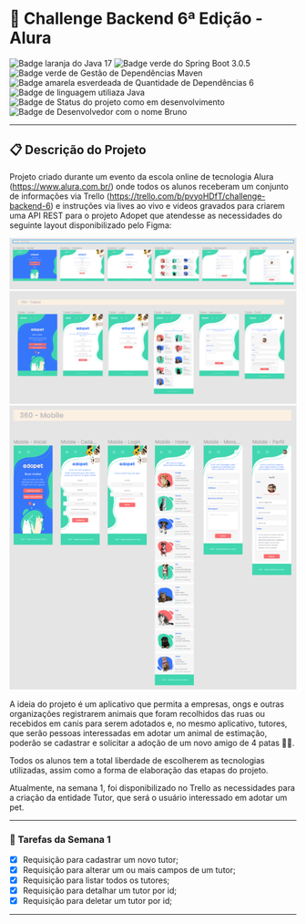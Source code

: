 # 🎯 Challenge Backend 6ª Edição - Alura

![Badge laranja do Java 17](https://img.shields.io/badge/Java-17-orange)
![Badge verde do Spring Boot 3.0.5](https://img.shields.io/badge/Spring%20Boot-3.0.5-green)
![Badge verde de Gestão de Dependências Maven](https://img.shields.io/badge/Gestão%20De%20Dependências-Maven-green)
![Badge amarela esverdeada de Quantidade de Dependências 6](https://img.shields.io/badge/Depend%C3%AAncias-6-yellowgreen)
![Badge de linguagem utiliaza Java](https://img.shields.io/badge/Linguagem-JAVA-yellow)
![Badge de Status do projeto como em desenvolvimento](https://img.shields.io/badge/Status-Em%20Desenvolvimento-yellowgreen)
![Badge de Desenvolvedor com o nome Bruno](https://img.shields.io/badge/Desenvolvedor-Bruno-green)

---

## 📋 Descrição do Projeto

Projeto criado durante um evento da escola online de tecnologia Alura (<a>https://www.alura.com.br/</a>) 
onde todos os alunos receberam um conjunto de informações via Trello (<a>https://trello.com/b/pvyoHDfT/challenge-backend-6</a>) e 
instruções via lives ao vivo e videos gravados para criarem uma API REST para o projeto
Adopet que atendesse as necessidades do seguinte layout disponibilizado
pelo Figma:

![img_1.png](img_1.png)
![img_2.png](img_2.png)
![img_3.png](img_3.png)

A ideia do projeto é um aplicativo que permita a empresas, ongs e outras
organizações registrarem animais que foram recolhidos das ruas ou 
recebidos em canis para serem adotados e, no mesmo aplicativo, tutores,
que serão pessoas interessadas em adotar um animal de estimação, poderão
se cadastrar e solicitar a adoção de um novo amigo de 4 patas 🐶🐱.

Todos os alunos tem a total liberdade de escolherem as tecnologias
utilizadas, assim como a forma de elaboração das etapas do projeto.

Atualmente, na semana 1, foi disponibilizado no Trello as necessidades
para a criação da entidade Tutor, que será o usuário interessado em adotar 
um pet.

---

### 📜 Tarefas da Semana 1

- [x] Requisição para cadastrar um novo tutor;
- [x] Requisição para alterar um ou mais campos de um tutor;
- [x] Requisição para listar todos os tutores;
- [x] Requisição para detalhar um tutor por id;
- [x] Requisição para deletar um tutor por id;

---
